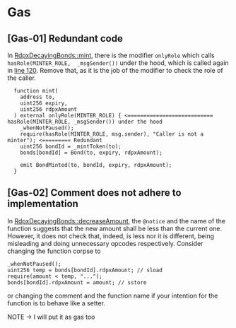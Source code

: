 # Gas
## [Gas-01] Redundant code
In [RdpxDecayingBonds::mint](https://github.com/code-423n4/2023-08-dopex/blob/eb4d4a201b3a75dd4bddc74a34e9c42c71d0d12f/contracts/decaying-bonds/RdpxDecayingBonds.sol#L114C1-L125C4), there is the modifier `onlyRole` which calls `hasRole(MINTER_ROLE,  _msgSender())` under the hood, which is called again in [line 120](https://github.com/code-423n4/2023-08-dopex/blob/eb4d4a201b3a75dd4bddc74a34e9c42c71d0d12f/contracts/decaying-bonds/RdpxDecayingBonds.sol#L120). Remove that, as it is the job of the modifier to check the role of the caller.

```
  function mint(
    address to,
    uint256 expiry,
    uint256 rdpxAmount
  ) external onlyRole(MINTER_ROLE) { <=========================== hasRole(MINTER_ROLE, _msgSender()) under the hood
    _whenNotPaused();
    require(hasRole(MINTER_ROLE, msg.sender), "Caller is not a minter"); <========= Redundant
    uint256 bondId = _mintToken(to);
    bonds[bondId] = Bond(to, expiry, rdpxAmount);

    emit BondMinted(to, bondId, expiry, rdpxAmount);
  }
```

## [Gas-02] Comment does not adhere to implementation
In [RdpxDecayingBonds::decreaseAmount](https://github.com/code-423n4/2023-08-dopex/blob/eb4d4a201b3a75dd4bddc74a34e9c42c71d0d12f/contracts/decaying-bonds/RdpxDecayingBonds.sol#L139C1-L145C4), the `@notice` and the name of the function suggests that the new amount shall be less than the current one. However, it does not check that, indeed, is less nor it is different, being misleading and doing unnecessary opcodes respectively. Consider changing the function corpse to 

```
_whenNotPaused();
uint256 temp = bonds[bondId].rdpxAmount; // sload
require(amount < temp, "...");
bonds[bondId].rdpxAmount = amount; // sstore
```

or changing the comment and the function name if your intention for the function is to behave like a setter. 

NOTE -> I will put it as gas too